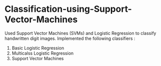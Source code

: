 # Classification-using-Support-Vector-Machines
Used Support Vector Machines (SVMs) and Logistic Regression to classify handwritten digit images. 
Implemented the following classifiers :
  1. Basic Logistic Regression
  2. Multicalss Logistic Regression
  3. Support Vector Machines
  
